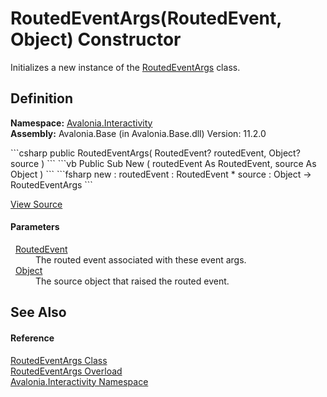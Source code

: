# RoutedEventArgs(RoutedEvent, Object) Constructor


Initializes a new instance of the <a href="T_Avalonia_Interactivity_RoutedEventArgs">RoutedEventArgs</a> class.



## Definition
**Namespace:** <a href="N_Avalonia_Interactivity">Avalonia.Interactivity</a>  
**Assembly:** Avalonia.Base (in Avalonia.Base.dll) Version: 11.2.0

<Tabs groupId="api-code-preview">
<TabItem value="csharp" label="C#">
```csharp
public RoutedEventArgs(
	RoutedEvent? routedEvent,
	Object? source
)
```
</TabItem>
<TabItem value="vb" label="VB">
```vb
Public Sub New ( 
	routedEvent As RoutedEvent,
	source As Object
)
```
</TabItem>
<TabItem value="fsharp" label="F#">
```fsharp
new : 
        routedEvent : RoutedEvent * 
        source : Object -> RoutedEventArgs
```
</TabItem>
</Tabs>



<a href="https://github.com/AvaloniaUI/Avalonia/tree/master/src/Avalonia.Base/Interactivity/RoutedEventArgs.cs#L31" title="View the source code">View Source</a>



#### Parameters
<dl><dt>  <a href="T_Avalonia_Interactivity_RoutedEvent">RoutedEvent</a></dt><dd>The routed event associated with these event args.</dd><dt>  <a href="https://learn.microsoft.com/dotnet/api/system.object" target="_blank" rel="noopener noreferrer">Object</a></dt><dd>The source object that raised the routed event.</dd></dl>

## See Also


#### Reference
<a href="T_Avalonia_Interactivity_RoutedEventArgs">RoutedEventArgs Class</a>  
<a href="Overload_Avalonia_Interactivity_RoutedEventArgs__ctor">RoutedEventArgs Overload</a>  
<a href="N_Avalonia_Interactivity">Avalonia.Interactivity Namespace</a>  

